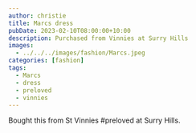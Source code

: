 ```yaml
---
author: christie
title: Marcs dress
pubDate: 2023-02-10T08:00:00+10:00
description: Purchased from Vinnies at Surry Hills
images:
  - ../../../images/fashion/Marcs.jpeg
categories: [fashion]
tags:
  - Marcs
  - dress
  - preloved
  - vinnies
---
```


Bought this from St Vinnies #preloved at Surry Hills.
